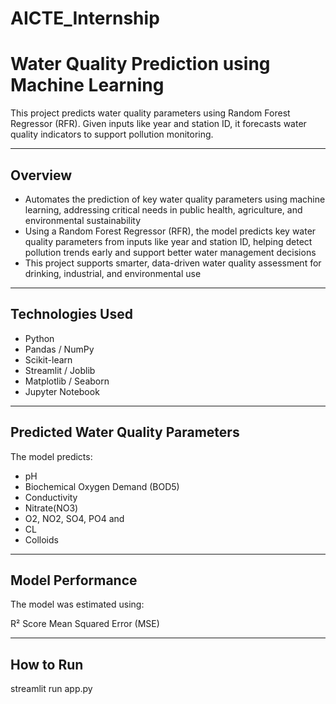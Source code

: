 # AICTE_Internship
# Water Quality Prediction using Machine Learning
This project predicts water quality parameters using Random Forest Regressor (RFR). Given inputs like year and station ID, it forecasts water quality indicators to support pollution monitoring.

---
## Overview
- Automates the prediction of key water quality parameters using machine learning, addressing critical needs in public health, agriculture, and environmental sustainability
- Using a Random Forest Regressor (RFR), the model predicts key water quality parameters from inputs like year and station ID, helping detect pollution trends early and support better water management decisions
- This project supports smarter, data-driven water quality assessment for drinking, industrial, and environmental use

---
## Technologies Used
- Python
- Pandas / NumPy
- Scikit-learn
- Streamlit / Joblib
- Matplotlib / Seaborn
- Jupyter Notebook

---
## Predicted Water Quality Parameters
The model predicts:
- pH
- Biochemical Oxygen Demand (BOD5)
- Conductivity
- Nitrate(NO3)
- O2, NO2, SO4, PO4 and
- CL
- Colloids

---
## Model Performance
The model was estimated using:

R² Score
Mean Squared Error (MSE)

---
## How to Run
streamlit run app.py

